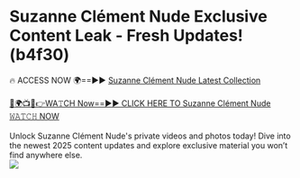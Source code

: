 # Suzanne Clément Nude Exclusive Content Leak - Fresh Updates! (b4f30)

🔥 ACCESS NOW 🌍==►► <a href="https://tinyurl.com/yc657z5k" rel="nofollow">Suzanne Clément Nude Latest Collection</a>
<br><br>
[🔴🌍📺📱👉WA𝚃CH Now==►► CLICK HERE TO Suzanne Clément Nude 𝚆𝙰𝚃𝙲𝙷 NOW](https://tinyurl.com/yc657z5k)
<br><br>
Unlock Suzanne Clément Nude's private videos and photos today! Dive into the newest 2025 content updates and explore exclusive material you won’t find anywhere else.
<br>
<a href="https://tinyurl.com/yc657z5k" rel="nofollow" data-target="animated-image.originalLink"><img src="https://camo.githubusercontent.com/8a4f000d20f83aca3bf7ec5f350d767afa0574a8a352519fd8cfa583a6f93a33/68747470733a2f2f692e696d6775722e636f6d2f644a486b345a712e676966" data-canonical-src="https://i.imgur.com/dJHk4Zq.gif" style="max-width: 100%; display: inline-block;" data-target="animated-image.originalImage"></a>
<br>
